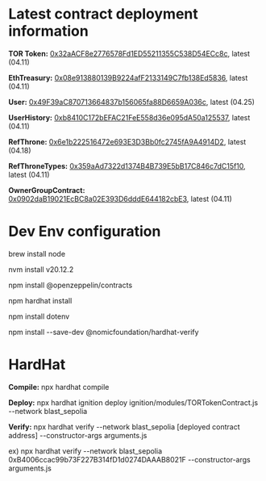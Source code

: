 # Latest contract deployment information

**TOR Token:** [0x32aACF8e2776578Fd1ED55211355C538D54ECc8c](https://testnet.blastscan.io/address/0x32aACF8e2776578Fd1ED55211355C538D54ECc8c),	latest (04.11)		

**EthTreasury:** [0x08e913880139B9224afF2133149C7fb138Ed5836](https://testnet.blastscan.io/address/0x08e913880139B9224afF2133149C7fb138Ed5836),	latest (04.11)			

**User:** [0x49F39aC870713664837b156065fa88D6659A036c](https://testnet.blastscan.io/token/0x49F39aC870713664837b156065fa88D6659A036c),	latest (04.25)			

**UserHistory:** [0xb8410C172bEFAC21FeE558d36e095dA50a125537](https://testnet.blastscan.io/token/0xb8410C172bEFAC21FeE558d36e095dA50a125537),	  latest (04.11)

**RefThrone:** [0x6e1b222516472e693E3D3Bb0fc2745fA9A4914D2](https://testnet.blastscan.io/address/0xf91d93A22CEe0B8b8c76a0412523C3566eAe0938),	latest (04.18)		

**RefThroneTypes:** [0x359aAd7322d1374B4B739E5bB17C846c7dC15f10](https://testnet.blastscan.io/address/0x2715BADd0622E3d6f84eFFaEB742f5ae712199c4),	latest (04.11)

**OwnerGroupContract:** [0x0902daB19021EcBC8a02E393D6dddE644182cbE3](https://testnet.blastscan.io/address/0x0902daB19021EcBC8a02E393D6dddE644182cbE3),	latest (04.11)


# Dev Env configuration

brew install node

nvm install v20.12.2 

npm install @openzeppelin/contracts

npm hardhat install

npm install dotenv

npm install --save-dev @nomicfoundation/hardhat-verify 



# HardHat
**Compile:** npx hardhat compile  

**Deploy:** npx hardhat ignition deploy ignition/modules/TORTokenContract.js --network blast_sepolia  

**Verify:** npx hardhat verify --network blast_sepolia [deployed contract address] --constructor-args arguments.js 

ex) npx hardhat verify --network blast_sepolia 0xB4006ccac99b73F227B314fD1d0274DAAAB8021F --constructor-args arguments.js 





